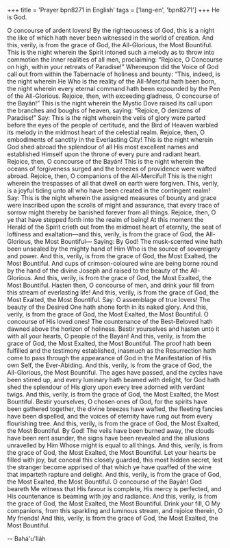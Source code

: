 +++
title = 'Prayer bpn8271 in English'
tags = ['lang-en', 'bpn8271']
+++
He is God.

O concourse of ardent lovers! By the righteousness of God, this is a night the like of which hath never been witnessed in the world of creation. And this, verily, is from the grace of God, the All-Glorious, the Most Bountiful.
This is the night wherein the Spirit intoned such a melody as to throw into commotion the inner realities of all men, proclaiming: “Rejoice, O Concourse on high, within your retreats of Paradise!”
Whereupon did the Voice of God call out from within the Tabernacle of holiness and bounty: “This, indeed, is the night wherein He Who is the reality of the All-Merciful hath been born, the night wherein every eternal command hath been expounded by the Pen of the All-Glorious. Rejoice, then, with exceeding gladness, O concourse of the Bayán!”
This is the night wherein the Mystic Dove raised its call upon the branches and boughs of heaven, saying: “Rejoice, O denizens of Paradise!”
Say: This is the night wherein the veils of glory were parted before the eyes of the people of certitude, and the Bird of Heaven warbled its melody in the midmost heart of the celestial realm. Rejoice, then, O embodiments of sanctity in the Everlasting City!
This is the night wherein God shed abroad the splendour of all His most excellent names and established Himself upon the throne of every pure and radiant heart. Rejoice, then, O concourse of the Bayán!
This is the night wherein the oceans of forgiveness surged and the breezes of providence were wafted abroad. Rejoice, then, O companions of the All-Merciful!
This is the night wherein the trespasses of all that dwell on earth were forgiven. This, verily, is a joyful tiding unto all who have been created in the contingent realm!
Say: This is the night wherein the assigned measures of bounty and grace were inscribed upon the scrolls of might and assurance, that every trace of sorrow might thereby be banished forever from all things. Rejoice, then, O ye that have stepped forth into the realm of being!
At this moment the Herald of the Spirit crieth out from the midmost heart of eternity, the seat of loftiness and exaltation—and this, verily, is from the grace of God, the All-Glorious, the Most Bountiful—
Saying: By God! The musk-scented wine hath been unsealed by the mighty hand of Him Who is the source of sovereignty and power. And this, verily, is from the grace of God, the Most Exalted, the Most Bountiful.
And cups of crimson-coloured wine are being borne round by the hand of the divine Joseph and raised to the beauty of the All-Glorious. And this, verily, is from the grace of God, the Most Exalted, the Most Bountiful.
Hasten then, O concourse of men, and drink your fill from this stream of everlasting life! And this, verily, is from the grace of God, the Most Exalted, the Most Bountiful.
Say: O assemblage of true lovers! The beauty of the Desired One hath shone forth in its naked glory. And this, verily, is from the grace of God, the Most Exalted, the Most Bountiful.
O concourse of His loved ones! The countenance of the Best-Beloved hath dawned above the horizon of holiness. Bestir yourselves and hasten unto it with all your hearts, O people of the Bayán! And this, verily, is from the grace of God, the Most Exalted, the Most Bountiful.
The proof hath been fulfilled and the testimony established, inasmuch as the Resurrection hath come to pass through the appearance of God in the Manifestation of His own Self, the Ever-Abiding. And this, verily, is from the grace of God, the All-Glorious, the Most Bountiful.
The ages have passed, and the cycles have been stirred up, and every luminary hath beamed with delight, for God hath shed the splendour of His glory upon every tree adorned with verdant twigs. And this, verily, is from the grace of God, the Most Exalted, the Most Bountiful.
Bestir yourselves, O chosen ones of God, for the spirits have been gathered together, the divine breezes have wafted, the fleeting fancies have been dispelled, and the voices of eternity have rung out from every flourishing tree. And this, verily, is from the grace of God, the Most Exalted, the Most Bountiful.
By God! The veils have been burned away, the clouds have been rent asunder, the signs have been revealed and the allusions unravelled by Him Whose might is equal to all things. And this, verily, is from the grace of God, the Most Exalted, the Most Bountiful.
Let your hearts be filled with joy, but conceal this closely guarded, this most hidden secret, lest the stranger become apprised of that which ye have quaffed of the wine that imparteth rapture and delight. And this, verily, is from the grace of God, the Most Exalted, the Most Bountiful.
O concourse of the Bayán! God beareth Me witness that His favour is complete, His mercy is perfected, and His countenance is beaming with joy and radiance. And this, verily, is from the grace of God, the Most Exalted, the Most Bountiful.
Drink your fill, O My companions, from this sparkling and luminous stream, and rejoice therein, O My friends! And this, verily, is from the grace of God, the Most Exalted, the Most Bountiful.

-- Bahá'u'lláh
